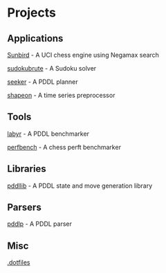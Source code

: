 

# Projects
## Applications
[Sunbird](https://github.com/jamadaha/Sunbird) - A UCI chess engine using Negamax search

[sudokubrute](https://github.com/jamadaha/sudokubrute) - A Sudoku solver

[seeker](https://github.com/jamadaha/seeker) - A PDDL planner

[shapeon](https://github.com/jamadaha/shapeon) - A time series preprocessor

## Tools
[labyr](https://github.com/jamadaha/labyr) - A PDDL benchmarker

[perfbench](https://github.com/jamadaha/perfbench) - A chess perft benchmarker

## Libraries
[pddllib](https://github.com/jamadaha/pddllib) - A PDDL state and move generation library

## Parsers
[pddlp](https://github.com/jamadaha/pddlp) - A PDDL parser

## Misc
[.dotfiles](https://github.com/jamadaha/.dotfiles)
